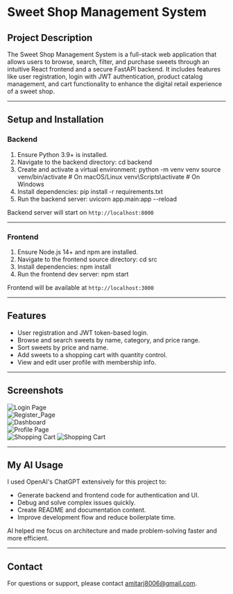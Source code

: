 # Sweet Shop Management System

## Project Description

The Sweet Shop Management System is a full-stack web application that allows users to browse, search, filter, and purchase sweets through an intuitive React frontend and a secure FastAPI backend. It includes features like user registration, login with JWT authentication, product catalog management, and cart functionality to enhance the digital retail experience of a sweet shop.

---

## Setup and Installation

### Backend

1. Ensure Python 3.9+ is installed.
2. Navigate to the backend directory:
cd backend
3. Create and activate a virtual environment:
python -m venv venv
source venv/bin/activate # On macOS/Linux
venv\Scripts\activate # On Windows
4. Install dependencies:
pip install -r requirements.txt
5. Run the backend server:
uvicorn app.main:app --reload



Backend server will start on `http://localhost:8000`

---

### Frontend

1. Ensure Node.js 14+ and npm are installed.
2. Navigate to the frontend source directory:
cd src
3. Install dependencies:
npm install
4. Run the frontend dev server:
npm start

Frontend will be available at `http://localhost:3000`

---

## Features

- User registration and JWT token-based login.
- Browse and search sweets by name, category, and price range.
- Sort sweets by price and name.
- Add sweets to a shopping cart with quantity control.
- View and edit user profile with membership info.

---

## Screenshots


![Login Page](screenshots/1.jpg)  
![Register_Page](screenshots/2.jpg)  
![Dashboard](screenshots/3.jpg)  
![Profile Page](screenshots/4.jpg)  
![Shopping Cart](screenshots/5.jpg)
![Shopping Cart](screenshots/6.jpg)

---

## My AI Usage

I used OpenAI's ChatGPT extensively for this project to:

- Generate backend and frontend code for authentication and UI.
- Debug and solve complex issues quickly.
- Create README and documentation content.
- Improve development flow and reduce boilerplate time.

AI helped me focus on architecture and made problem-solving faster and more efficient.

---


## Contact

For questions or support, please contact amitarj8006@gmail.com.

